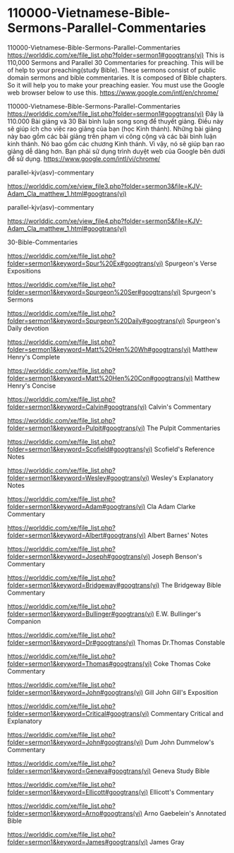 # 110000-Vietnamese-Bible-Sermons-Parallel-Commentaries
110000-Vietnamese-Bible-Sermons-Parallel-Commentaries
https://worlddic.com/xe/file_list.php?folder=sermon1#googtrans(vi) 
This is 110,000 Sermons and Parallel 30 Commentaries for preaching. 
This will be of help to your preaching(study Bible). 
These sermons consist of public domain sermons and bible commentaries. 
It is composed of Bible chapters. 
So it will help you to make your preaching easier.
You must use the Google web browser below to use this.
https://www.google.com/intl/en/chrome/

110000-Vietnamese-Bible-Sermons-Parallel-Commentaries
https://worlddic.com/xe/file_list.php?folder=sermon1#googtrans(vi)
Đây là 110.000 Bài giảng và 30 Bài bình luận song song để thuyết giảng.
Điều này sẽ giúp ích cho việc rao giảng của bạn (học Kinh thánh).
Những bài giảng này bao gồm các bài giảng trên phạm vi công cộng và các bài bình luận kinh thánh.
Nó bao gồm các chương Kinh thánh.
Vì vậy, nó sẽ giúp bạn rao giảng dễ dàng hơn.
Bạn phải sử dụng trình duyệt web của Google bên dưới để sử dụng.
https://www.google.com/intl/vi/chrome/


parallel-kjv(asv)-commentary

https://worlddic.com/xe/view_file3.php?folder=sermon3&file=KJV-Adam_Cla_matthew_1.html#googtrans(vi) 

parallel-kjv(asv)-commentary

https://worlddic.com/xe/view_file4.php?folder=sermon5&file=KJV-Adam_Cla_matthew_1.html#googtrans(vi)

30-Bible-Commentaries

 https://worlddic.com/xe/file_list.php?folder=sermon1&keyword=Spur%20Ex#googtrans(vi) Spurgeon's Verse Expositions 
 
 https://worlddic.com/xe/file_list.php?folder=sermon1&keyword=Spurgeon%20Ser#googtrans(vi) Spurgeon's Sermons 
 
 https://worlddic.com/xe/file_list.php?folder=sermon1&keyword=Spurgeon%20Daily#googtrans(vi) Spurgeon's Daily devotion 
 
 https://worlddic.com/xe/file_list.php?folder=sermon1&keyword=Matt%20Hen%20Wh#googtrans(vi) Matthew Henry's Complete 
 
 https://worlddic.com/xe/file_list.php?folder=sermon1&keyword=Matt%20Hen%20Con#googtrans(vi) Matthew Henry's Concise 


 https://worlddic.com/xe/file_list.php?folder=sermon1&keyword=Calvin#googtrans(vi) Calvin's Commentary  
 
 https://worlddic.com/xe/file_list.php?folder=sermon1&keyword=Pulpit#googtrans(vi) The Pulpit Commentaries 
 
 https://worlddic.com/xe/file_list.php?folder=sermon1&keyword=Scofield#googtrans(vi) Scofield's Reference Notes  
 
 https://worlddic.com/xe/file_list.php?folder=sermon1&keyword=Wesley#googtrans(vi) Wesley's Explanatory Notes 
 
 https://worlddic.com/xe/file_list.php?folder=sermon1&keyword=Adam#googtrans(vi) Cla Adam Clarke Commentary 
 

 https://worlddic.com/xe/file_list.php?folder=sermon1&keyword=Albert#googtrans(vi) Albert Barnes' Notes 
 
 https://worlddic.com/xe/file_list.php?folder=sermon1&keyword=Joseph#googtrans(vi) Joseph Benson's Commentary 
 
 https://worlddic.com/xe/file_list.php?folder=sermon1&keyword=Bridgeway#googtrans(vi) The Bridgeway Bible Commentary 
 
 https://worlddic.com/xe/file_list.php?folder=sermon1&keyword=Bullinger#googtrans(vi) E.W. Bullinger's Companion 
 
 https://worlddic.com/xe/file_list.php?folder=sermon1&keyword=Dr#googtrans(vi) Thomas Dr.Thomas Constable 
 
 
 https://worlddic.com/xe/file_list.php?folder=sermon1&keyword=Thomas#googtrans(vi) Coke Thomas Coke Commentary 
 
 https://worlddic.com/xe/file_list.php?folder=sermon1&keyword=John#googtrans(vi) Gill John Gill's Exposition 
 
 https://worlddic.com/xe/file_list.php?folder=sermon1&keyword=Critical#googtrans(vi) Commentary Critical and Explanatory 
 
 https://worlddic.com/xe/file_list.php?folder=sermon1&keyword=John#googtrans(vi) Dum John Dummelow's Commentary 
 
 https://worlddic.com/xe/file_list.php?folder=sermon1&keyword=Geneva#googtrans(vi) Geneva Study Bible 
 
 
 https://worlddic.com/xe/file_list.php?folder=sermon1&keyword=Ellicott#googtrans(vi) Ellicott's Commentary 
 
 https://worlddic.com/xe/file_list.php?folder=sermon1&keyword=Arno#googtrans(vi) Arno Gaebelein's Annotated Bible 
 
 https://worlddic.com/xe/file_list.php?folder=sermon1&keyword=James#googtrans(vi) James Gray 
 
 
